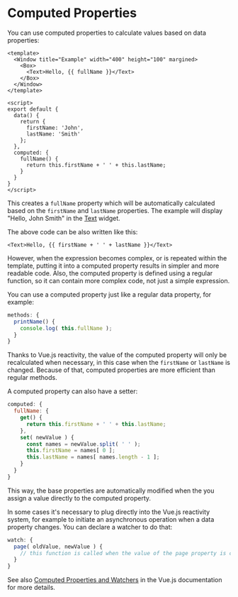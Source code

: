 # Computed Properties

You can use computed properties to calculate values based on data properties:

```markup
<template>
  <Window title="Example" width="400" height="100" margined>
    <Box>
      <Text>Hello, {{ fullName }}</Text>
    </Box>
  </Window>
</template>

<script>
export default {
  data() {
    return {
      firstName: 'John',
      lastName: 'Smith'
    };
  },
  computed: {
    fullName() {
      return this.firstName + ' ' + this.lastName;
    }
  }
}
</script>
```

This creates a `fullName` property which will be automatically calculated based on the `firstName` and `lastName` properties. The example will display "Hello, John Smith" in the [Text](../built-in-components/widgets/text.md) widget.

The above code can be also written like this:

```markup
<Text>Hello, {{ firstName + ' ' + lastName }}</Text>
```

However, when the expression becomes complex, or is repeated within the template, putting it into a computed property results in simpler and more readable code. Also, the computed property is defined using a regular function, so it can contain more complex code, not just a simple expression.

You can use a computed property just like a regular data property, for example:

```javascript
methods: {
  printName() {
    console.log( this.fullName );
  }
}
```

Thanks to Vue.js reactivity, the value of the computed property will only be recalculated when necessary, in this case when the `firstName` or `lastName` is changed. Because of that, computed properties are more efficient than regular methods.

A computed property can also have a setter:

```javascript
computed: {
  fullName: {
    get() {
      return this.firstName + ' ' + this.lastName;
    },
    set( newValue ) {
      const names = newValue.split( ' ' );
      this.firstName = names[ 0 ];
      this.lastName = names[ names.length - 1 ];
    }
  }
}
```

This way, the base properties are automatically modified when the you assign a value directly to the computed property.

In some cases it's necessary to plug directly into the Vue.js reactivity system, for example to initiate an asynchronous operation when a data property changes. You can declare a watcher to do that:

```javascript
watch: {
  page( oldValue, newValue ) {
    // this function is called when the value of the page property is changed
  }
}
```

See also [Computed Properties and Watchers](https://vuejs.org/v2/guide/computed.html) in the Vue.js documentation for more details.

